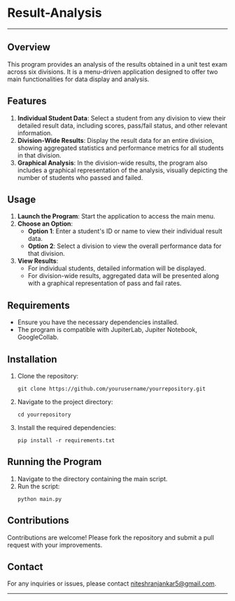 # Result-Analysis
---

## Overview

This program provides an analysis of the results obtained in a unit test exam across six divisions. It is a menu-driven application designed to offer two main functionalities for data display and analysis.

## Features

1. **Individual Student Data**: Select a student from any division to view their detailed result data, including scores, pass/fail status, and other relevant information.
2. **Division-Wide Results**: Display the result data for an entire division, showing aggregated statistics and performance metrics for all students in that division.
3. **Graphical Analysis**: In the division-wide results, the program also includes a graphical representation of the analysis, visually depicting the number of students who passed and failed.

## Usage

1. **Launch the Program**: Start the application to access the main menu.
2. **Choose an Option**:
   - **Option 1**: Enter a student's ID or name to view their individual result data.
   - **Option 2**: Select a division to view the overall performance data for that division.
3. **View Results**:
   - For individual students, detailed information will be displayed.
   - For division-wide results, aggregated data will be presented along with a graphical representation of pass and fail rates.

## Requirements

- Ensure you have the necessary dependencies installed.
- The program is compatible with JupiterLab, Jupiter Notebook, GoogleCollab.

## Installation

1. Clone the repository:
   ```
   git clone https://github.com/yourusername/yourrepository.git
   ```
2. Navigate to the project directory:
   ```
   cd yourrepository
   ```
3. Install the required dependencies:
   ```
   pip install -r requirements.txt
   ```

## Running the Program

1. Navigate to the directory containing the main script.
2. Run the script:
   ```
   python main.py
   ```

## Contributions

Contributions are welcome! Please fork the repository and submit a pull request with your improvements.


## Contact

For any inquiries or issues, please contact niteshranjankar5@gmail.com.

---


